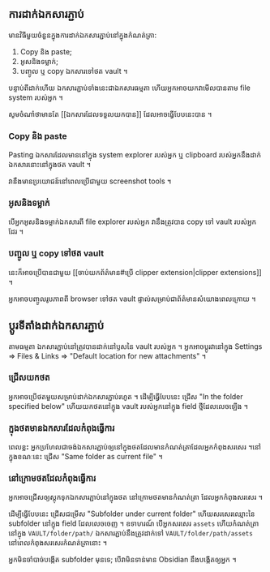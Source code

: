 ## ការដាក់ឯកសារភ្ជាប់

មានវិធីមួយចំនួនក្នុងការដាក់ឯកសារភ្ជាប់នៅក្នុងកំណត់ត្រា:

1. Copy និង paste;
2. អូសនិងទម្លាក់;
3. បញ្ចូល ឬ copy ឯកសារទៅថត vault ។

បន្ទាប់ពីដាក់ហើយ ឯកសារភ្ជាប់ទាំងនេះជាឯកសារធម្មតា ហើយអ្នកអាចយកវាមើលបានតាម file system របស់អ្នក ។

សូមចំណាំថាមានតែ [[ឯកសារដែលទទួលយកបាន]] ដែលអាចធ្វើបែបនេះបាន ។

### Copy និង paste

Pasting ឯកសារដែលមាននៅក្នុង system explorer របស់អ្នក ឬ clipboard របស់អ្នកនឹងដាក់ឯកសារនោះនៅក្នុងថត vault ។

វានឹងមានប្រយោជន៍នៅពេលប្រើជាមួយ screenshot tools ។

### អូសនិងទម្លាក់

បើអ្នកអូសនិងទម្លាក់ឯកសារពី file explorer របស់អ្នក វានឹងត្រូវបាន copy ទៅ vault របស់អ្នកដែរ ។

### បញ្ចូល ឬ copy ទៅថត vault

នេះក៏អាចប្រើបានជាមួយ [[ចាប់យកព័ត៌មាន#ប្រើ clipper extension|clipper extensions]] ។

អ្នកអាចបញ្ចូលរូបភាពពី browser ទៅថត vault ផ្ទាល់សម្រាប់ជាព័ត៌មានសំយោងពេលក្រោយ ។

## ប្តូរទីតាំងដាក់ឯកសារភ្ជាប់

តាមធម្មតា ឯកសារភ្ជាប់នៅត្រូវបានដាក់នៅឫសនៃ vault របស់អ្នក ។ អ្នកអាចប្តូរវានៅក្នុង Settings => Files & Links => "Default location for new attachments" ។

### ជ្រើសយកថត

អ្នកអាចប្រើថតមួយសម្រាប់ដាក់ឯកសារភ្ជាប់រហូត ។​ ដើម្បីធ្វើបែបនេះ ជ្រើស "In the folder specified below" ហើយយកថតនៅក្នុង vault របស់អ្នកនៅក្នុង field ថ្មីដែលលេចឡើង ។

### ក្នុងថតមានឯកសារដែលកំពុងធ្វើការ

ពេលខ្លះ អ្នកប្រហែលជាចង់ឯកសារភ្ជាប់ឲ្យនៅក្នុងថតដែលមានកំណត់ត្រាដែលអ្នកកំពុងសរសេរ ។​ នៅក្នុងខណៈនេះ ជ្រើស "Same folder as current file" ។

### នៅក្រោមថតដែលកំពុងធ្វើការ

អ្នកអាចជ្រើសឲ្យស្តុកទុកឯកសារភ្ជាប់នៅក្នុងថត នៅក្រោមថតមានកំណត់ត្រា ដែលអ្នកកំពុងសរសេរ ។

ដើម្បីធ្វើបែបនេះ ជ្រើសជម្រើស "Subfolder under current folder" ហើយសរសេរឈ្មោះនៃ subfolder នៅក្នុង field ដែលលេចចេញ ។ ឧទាហរណ៍ បើអ្នកសរសេរ `assets` ហើយកំណត់ត្រានៅក្នុង `VAULT/folder/path/` ឯកសារភ្ជាប់នឹងត្រូវដាក់ទៅ `VAULT/folder/path/assets` នៅពេលកំពុងសរសេរកំណត់ត្រានោះ ។

អ្នកមិនចាំបាច់បង្កើត subfolder មុនទេ; បើវាមិនទាន់មាន Obsidian នឹងបង្កើតឲ្យអ្នក ។
